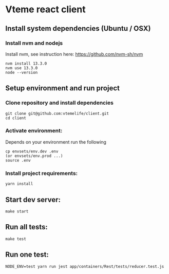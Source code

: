 # Vteme react client

## Install system dependencies (Ubuntu / OSX)

### Install nvm and nodejs

Install nvm, see instruction here: https://github.com/nvm-sh/nvm

```
nvm install 13.3.0
nvm use 13.3.0
node --version
```

## Setup environment and run project

### Clone repository and install dependencies

```
git clone git@github.com:vtemelife/client.git
cd client
```

### Activate environment:

Depends on your environment run the following

```
cp envsets/env.dev .env 
(or envsets/env.prod ...) 
source .env
```

### Install project requirements:

```
yarn install
```

## Start dev server:

```
make start
```

## Run all tests:

```
make test
```

## Run one test:

```
NODE_ENV=test yarn run jest app/containers/Rest/tests/reducer.test.js
```
